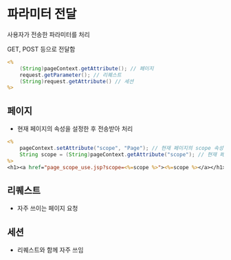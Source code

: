 # 파라미터 전달
사용자가 전송한 파라미터를 처리

GET, POST 등으로 전달함
```jsp
<% 
    (String)pageContext.getAttribute(); // 페이지
    request.getParameter(); // 리퀘스트
    (String)request.getAttribute() // 세션
%>
```

## 페이지
- 현재 페이지의 속성을 설정한 후 전송받아 처리
```jsp
<%
	pageContext.setAttribute("scope", "Page"); // 현재 페이지의 scope 속성이 Page로 설정됨(페이지를 벗어나면 사라짐)
	String scope = (String)pageContext.getAttribute("scope"); // 현재 페이지의 scope 속성을 문자열 형태로 전송받음(Page)
%>
<h1><a href="page_scope_use.jsp?scope=<%=scope %>"><%=scope %></a></h1> <%-- page_scope_use.jsp?scope=Page --%>
```

## 리퀘스트
- 자주 쓰이는 페이지 요청

## 세션
- 리퀘스트와 함께 자주 쓰임